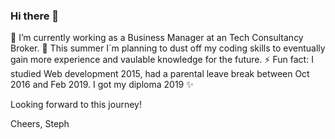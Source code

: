 ### Hi there 👋

🔭 I’m currently working as a Business Manager at an Tech Consultancy Broker. 
🌱 This summer I´m planning to dust off my coding skills to eventually gain more experience and vaulable knowledge for the future.
⚡ Fun fact: I studied Web development 2015, had a parental leave break between Oct 2016 and Feb 2019. I got my diploma 2019 ✨

Looking forward to this journey! 

Cheers, Steph

<!--
**stephaniedelpilar/stephaniedelpilar** is a ✨ _special_ ✨ repository because its `README.md` (this file) appears on your GitHub profile.

Here are some ideas to get you started:

- 🔭 I’m currently working on ...
- 🌱 I’m currently learning ...
- 👯 I’m looking to collaborate on ...
- 🤔 I’m looking for help with ...
- 💬 Ask me about ...
- 📫 How to reach me: ...
- 😄 Pronouns: ...
- ⚡ Fun fact: ...
-->

